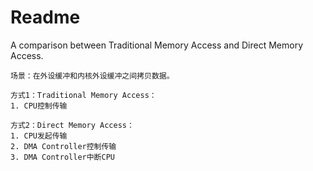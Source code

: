 # Readme
A comparison between Traditional Memory Access and Direct Memory Access.

```
场景：在外设缓冲和内核外设缓冲之间拷贝数据。
```

```
方式1：Traditional Memory Access：
1. CPU控制传输
```

```
方式2：Direct Memory Access：
1. CPU发起传输
2. DMA Controller控制传输
3. DMA Controller中断CPU
```

